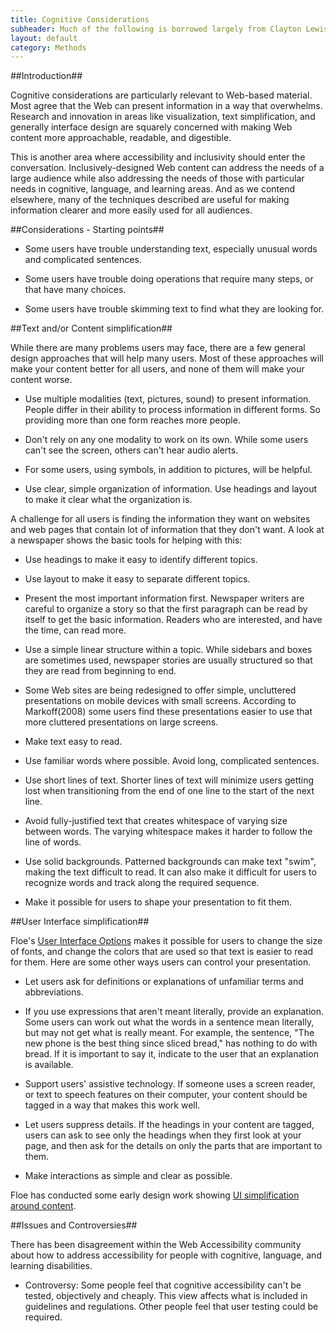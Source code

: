 ```yaml
---
title: Cognitive Considerations
subheader: Much of the following is borrowed largely from Clayton Lewis (http://spot.colorado.edu/~clayton/)
layout: default
category: Methods
---
```



##Introduction##

Cognitive considerations are particularly relevant to Web-based material. Most agree that the Web can present information in a way that overwhelms. Research and innovation in areas like visualization, text simplification, and generally interface design are squarely concerned with making Web content more approachable, readable, and digestible.

This is another area where accessibility and inclusivity should enter the conversation. Inclusively-designed Web content can address the needs of a large audience while also addressing the needs of those with particular needs in cognitive, language, and learning areas. And as we contend elsewhere, many of the techniques described are useful for making information clearer and more easily used for all audiences.

##Considerations - Starting points##

* Some users have trouble understanding text, especially unusual words and complicated sentences.

* Some users have trouble doing operations that require many steps, or that have many choices.

* Some users have trouble skimming text to find what they are looking for.

##Text and/or Content simplification##

While there are many problems users may face, there are a few general design approaches that will help many users. Most of these approaches will make your content better for all users, and none of them will make your content worse.

* Use multiple modalities (text, pictures, sound) to present information. People differ in their ability to process information in different forms. So providing more than one form reaches more people.

* Don't rely on any one modality to work on its own. While some users can't see the screen, others can't hear audio alerts.

* For some users, using symbols, in addition to pictures, will be helpful.

* Use clear, simple organization of information. Use headings and layout to make it clear what the organization is.

A challenge for all users is finding the information they want on websites and web pages that contain  lot of information that they don't want. A look at a newspaper shows the basic tools for helping with this:

* Use headings to make it easy to identify different topics.

* Use layout to make it easy to separate different topics.

* Present the most important information first. Newspaper writers are careful to organize a story so that the first paragraph can be read by itself to get the basic information. Readers who are interested, and have the time, can read more.

* Use a simple linear structure within a topic. While sidebars and boxes are sometimes used, newspaper stories are usually structured so that they are read from beginning to end.

* Some Web sites are being redesigned to offer simple, uncluttered presentations on mobile devices with small screens. According to Markoff(2008) some users find these presentations easier to use that more cluttered presentations on large screens.

* Make text easy to read.

* Use familiar words where possible. Avoid long, complicated sentences.

* Use short lines of text. Shorter lines of text will minimize users getting lost when transitioning from the end of one line to the start of the next line.

* Avoid fully-justified text that creates whitespace of varying size between words. The varying whitespace makes it harder to follow the line of words.

* Use solid backgrounds. Patterned backgrounds can make text "swim", making the text difficult to read. It can also make it difficult for users to recognize words and track along the required sequence.

* Make it possible for users to shape your presentation to fit them.

##User Interface simplification##

Floe's <a href="http://wiki.fluidproject.org/pages/viewpage.action?pageId=29959408" rel="nofollow" target="_blank" class="link-external">User Interface Options</a> makes it possible for users to change the size of fonts, and change the colors that are used so that text is easier to read for them. Here are some other ways users can control your presentation.

* Let users ask for definitions or explanations of unfamiliar terms and abbreviations.

* If you use expressions that aren't meant literally, provide an explanation. Some users can work out what the words in a sentence mean literally, but may not get what is really meant. For example, the sentence, "The new phone is the best thing since sliced bread," has nothing to do with bread. If it is important to say it, indicate to the user that an explanation is available.

* Support users' assistive technology. If someone uses a screen reader, or text to speech features on their computer, your content should be tagged in a way that makes this work well.

* Let users suppress details. If the headings in your content are tagged, users can ask to see only the headings when they first look at your page, and then ask for the details on only the parts that are important to them.

* Make interactions as simple and clear as possible.

Floe has conducted some early design work showing <a href="http://wiki.fluidproject.org/display/fluid/%28Floe%29+Content+simplification+conceptualization" rel="nofollow" target="_blank" class="link-external">UI simplification around content</a>.

##Issues and Controversies##

There has been disagreement within the Web Accessibility community about how to address accessibility for people with cognitive, language, and learning disabilities.

* Controversy: Some people feel that cognitive accessibility can't be tested, objectively and cheaply. This view affects what is included in guidelines and regulations. Other people feel that user testing could be required.

